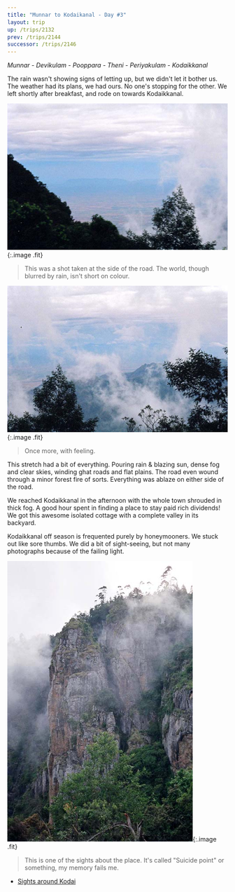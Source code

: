 ```yaml
---
title: "Munnar to Kodaikanal - Day #3"
layout: trip
up: /trips/2132
prev: /trips/2144
successor: /trips/2146
---
```


_Munnar - Devikulam - Pooppara - Theni - Periyakulam - Kodaikkanal_

 The rain wasn't showing signs of letting up, but we didn't let it bother us. The weather had its plans, we had ours. No one's stopping for the other. We left shortly after breakfast, and rode on towards Kodaikkanal.

 ![Fog Shot 1](/images/trips/munnar/27050001.jpg 'Fog Shot 1'){:.image .fit}

> This was a shot taken at the side of the road. The world, though blurred by rain, isn't short on colour.  

 ![Fog Shot 2](/images/trips/munnar/27050002.jpg 'Fog Shot 2'){:.image .fit}

> Once more, with feeling.

 This stretch had a bit of everything. Pouring rain &amp; blazing sun, dense fog and clear skies, winding ghat roads and flat plains.  The road even wound through a minor forest fire of sorts. Everything was ablaze on either side of the road.

 We reached Kodaikkanal in the afternoon with the whole town shrouded in thick fog. A good hour spent in finding a place to stay paid rich dividends!  We got this awesome isolated cottage with a complete valley in its backyard.

 Kodaikkanal off season is frequented purely by honeymooners. We stuck out like sore thumbs. We did a bit of sight-seeing, but not many photographs because of the failing light.

![Fog Shot 3](/images/trips/munnar/27050003.jpg 'Fog Shot 3'){:.image .fit}

> This is one of the sights about the place. It's called &quot;Suicide point&quot; or something, my memory fails me.


* [Sights around Kodai](/trips/2146)
